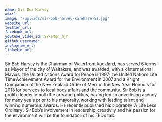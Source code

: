 ```yaml
---
name: Sir Bob Harvey
email: 
image: "/uploads/sir-bob-harvey-karekare-80.jpg"
website_url: 
twitter_url: 
facebook_url: 
youtube_video_id: 9YkaMqn_hjY
github_username: 
instagram_url: 
linkedin_url: 
---
```


Sir Bob Harvey is the Chairman of Waterfront Auckland, has served 6 terms as Mayor of the city of Waitakere, and was awarded, with six international Mayors, the United Nations Award for Peace in 1997; the United Nations Life Time Achievement Award for the Environment in 2007 and a Knight Companion of the New Zealand Order of Merit in the New Year Honours for 2013 for services to local body affairs and the community. Sir Bob is a prolific leader in both the arts and politics, having led an advertising agency for many years prior to his mayoralty, working with leading talent and winning numerous awards. He recently published his biography ‘A Life Less Ordinary’. Sir Bob’s involvement in leadership, creativity and his passion for the environment will be the foundation of his TEDx talk.
